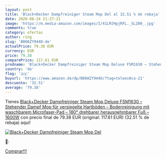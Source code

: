 ```yaml
---
layout: post
title: 'Black+Decker Dampfreiniger Steam Mop Del al 32.51 % de rebaja'
date: 2020-08-24 21:27:21
image: 'https://m.media-amazon.com/images/I/41LMJHpjRFL._SL200_.jpg'
comments: true
category: ofertas
author: ring
slug: 'B00AZY944O-de'
actualPrice: 79.38 EUR
currency: EUR
price: 79.38
comparePrice: 117.61 EUR
prodname: 'Black+Decker Dampfreiniger Steam Mop Deluxe FSM1630 – Stehender Dampf Mop für versiegelte Hartböden – Bodenreinigung mit waschbarem Microfaser-Pad – 180° drehbarer  herausnehmbarer Fuß – 1600W'
country: 'de'
flag: '🇩🇪'
buyurl: 'https://www.amazon.de/dp/B00AZY944O/?tag=tolees0ca-21'
descuento: '32.51'
average: '79.38'
---
```


Tienes [Black+Decker Dampfreiniger Steam Mop Deluxe FSM1630 – Stehender Dampf Mop für versiegelte Hartböden – Bodenreinigung mit waschbarem Microfaser-Pad – 180° drehbarer  herausnehmbarer Fuß – 1600W](https://www.amazon.de/dp/B00AZY944O/?tag=tolees0ca-21) con precio final de  79.38 EUR (original: 117.61 EUR) (32.51 %  de rebaja) aqui!

[![Black+Decker Dampfreiniger Steam Mop Del](https://m.media-amazon.com/images/I/41LMJHpjRFL._SL200_.jpg)](https://www.amazon.de/dp/B00AZY944O/?tag=tolees0ca-21)

🔎:


[Comprar!!!](https://www.amazon.de/dp/B00AZY944O/?tag=tolees0ca-21)
